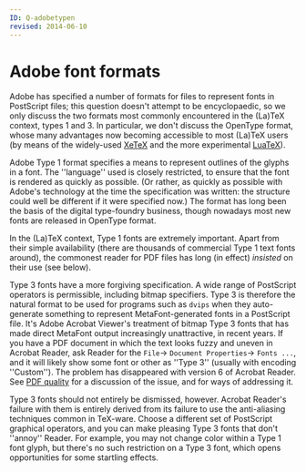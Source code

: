 ```yaml
---
ID: Q-adobetypen
revised: 2014-06-10
---
```

# Adobe font formats

Adobe has specified a number of formats for files to represent fonts
in PostScript files; this question doesn't attempt to be encyclopaedic, so
we only discuss the two formats most commonly encountered in the
(La)TeX context, types&nbsp;1 and 3.  In particular, we don't discuss the
OpenType format, whose many advantages now becoming accessible to most
(La)TeX users (by means of
  the widely-used [XeTeX](FAQ-xetex.md) and the more experimental
  [LuaTeX](FAQ-luatex.md)).

Adobe Type&nbsp;1 format specifies a means to represent outlines of the glyphs
in a font.  The ''language'' used is closely restricted, to ensure that
the font is rendered as quickly as possible.  (Or rather, as quickly
as possible with Adobe's technology at the time the specification was
written: the structure could well be different if it were specified
now.)  The format has long been the basis of the digital type-foundry
business, though nowadays most new fonts are released in OpenType format.

In the (La)TeX context, Type&nbsp;1 fonts are extremely important.  Apart
from their simple 
availability (there are thousands of commercial Type&nbsp;1 text fonts around), the
commonest reader for PDF files has long (in effect) _insisted_ on
their use (see below).

Type&nbsp;3 fonts have a more forgiving specification.  A wide range of
PostScript operators is permissible, including bitmap specifiers.  Type&nbsp;3
is therefore the natural format to be used for programs such as
`dvips` when they auto-generate something to represent
MetaFont-generated fonts in a PostScript file.  It's Adobe Acrobat Viewer's
treatment of bitmap Type&nbsp;3 fonts that has made direct MetaFont output
increasingly unattractive, in recent years.  If you have a PDF
document in which the text looks fuzzy and uneven in Acrobat Reader,
ask Reader for the `File`&rarr;
`Document Properties`&rarr;
`Fonts ...`, and it will likely show some font or other as
''Type&nbsp;3'' (usually with encoding ''Custom'').  The problem has
disappeared with version 6 of Acrobat Reader.  See 
[PDF quality](FAQ-dvips-pdf.md) for a discussion of
the issue, and for ways of addressing it.

Type&nbsp;3 fonts should not entirely be dismissed, however.  Acrobat
Reader's failure with them is entirely derived from its failure to use
the anti-aliasing techniques common in TeX-ware.  Choose a
different set of PostScript graphical operators, and you can make pleasing
Type&nbsp;3 fonts that don't ''annoy'' Reader.  For example, you may not
change color within a Type&nbsp;1 font glyph, but there's no such
restriction on a Type&nbsp;3 font, which opens opportunities for some
startling effects.


